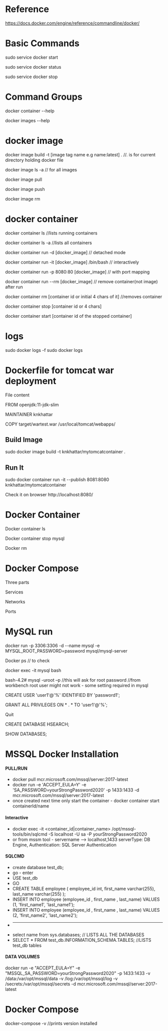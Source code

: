 
# Reference 
https://docs.docker.com/engine/reference/commandline/docker/


# Basic Commands 

sudo service docker start 

sudo service docker status 

sudo service docker stop 

# Command Groups

docker container --help

docker images --help


# docker image

docker image build -t [image tag name e.g name:latest] .   //. is for current directory holding docker file

docker image ls -a // for all images

docker image pull

docker image push

docker image rm

# docker container

docker container ls //lists running containers

docker container ls -a //lists all containers

docker container run -d [docker_image] // detached mode

docker container run -it [docker_image] /bin/bash   // interactively

docker container run -p 8080:80 [docker_image] // with port mapping

docker container run --rm [docker_image] // remove container(not image) after run

docker container rm [container id or initial 4 chars of it] //removes container

docker container stop [container id or 4 chars]

docker container start [container id of the stopped container]

# logs
sudo docker logs -f <CONTAINER ID>
sudo docker logs <CONTAINER ID>


# Dockerfile for tomcat war deployment 

  File content 

  FROM openjdk:11-jdk-slim 

  MAINTAINER knkhattar 

  COPY target/wartest.war /usr/local/tomcat/webapps/ 

   ## Build Image 

   sudo docker image build -t knkhattar/mytomcatcontainer . 

   ## Run It 

   sudo docker container run -it --publish 8081:8080 knkhattar/mytomcatcontainer 

   Check it on browser http://localhost:8080/ 

# Docker Container 

Docker container ls 

Docker container stop mysql 

Docker rm  

# Docker Compose 

Three parts 

Services 

Networks 

Ports 

# MySQL run 

docker run -p 3306:3306 -d --name mysql -e MYSQL_ROOT_PASSWORD=password mysql/mysql-server 

Docker ps // to check 

docker exec -it mysql bash 

bash-4.2# mysql -uroot –p   //this will ask for root password
                            //from workbench root user might not work - some setting required in mysql

CREATE USER 'user1'@'%' IDENTIFIED BY 'password1'; 

GRANT ALL PRIVILEGES ON * . * TO 'user1'@'%'; 

Quit 

CREATE DATABASE HSEARCH; 

SHOW DATABASES; 


# MSSQL Docker Installation
  #### PULL/RUN
  * docker pull mcr.microsoft.com/mssql/server:2017-latest
  * docker run -e 'ACCEPT_EULA=Y' -e 'SA_PASSWORD=yourStrongPassword2020' -p 1433:1433 -d mcr.microsoft.com/mssql/server:2017-latest
  * once created next time only start the container - docker container start containerId/name
  #### Interactive
  * docker exec -it <container_id|container_name> /opt/mssql-tools/bin/sqlcmd -S localhost -U sa -P yourStrongPassword2020
  * or from mssm tool - servername --> localhost,1433  serverType: DB Engine, Authentication: SQL Server Authentication
  #### SQLCMD 
  * create database test_db;
  * go - enter
  * USE test_db
  * GO
  * CREATE TABLE employee  (  employee_id int,  first_name varchar(255),  last_name varchar(255)  );  
  * INSERT INTO employee (employee_id ,  first_name , last_name)  VALUES (1, 'first_name1', 'last_name1');  
  * INSERT INTO employee (employee_id ,  first_name , last_name)  VALUES (2, 'first_name2', 'last_name2');  
  * ---
  * select name from sys.databases; // LISTS ALL THE DATABASES
  * SELECT * FROM  test_db.INFORMATION_SCHEMA.TABLES; //LISTS test_db tables
  
  #### DATA VOLUMES
  
  docker run -e "ACCEPT_EULA=Y" -e "MSSQL_SA_PASSWORD=yourStrongPassword2020" -p 1433:1433 -v <host directory>/data:/var/opt/mssql/data -v <host directory>/log:/var/opt/mssql/log -v <host directory>/secrets:/var/opt/mssql/secrets -d mcr.microsoft.com/mssql/server:2017-latest
  
# Docker Compose
docker-compose -v //prints version installed
